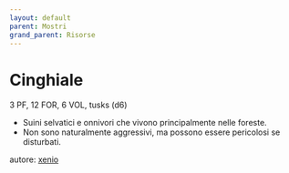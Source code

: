 ```yaml
---
layout: default
parent: Mostri
grand_parent: Risorse
---
```


# Cinghiale
3 PF, 12 FOR, 6 VOL, tusks (d6)  
- Suini selvatici e onnivori che vivono principalmente nelle foreste.
- Non sono naturalmente aggressivi, ma possono essere pericolosi se disturbati.

autore: [xenio](https://xenioinabottle.blogspot.com)
